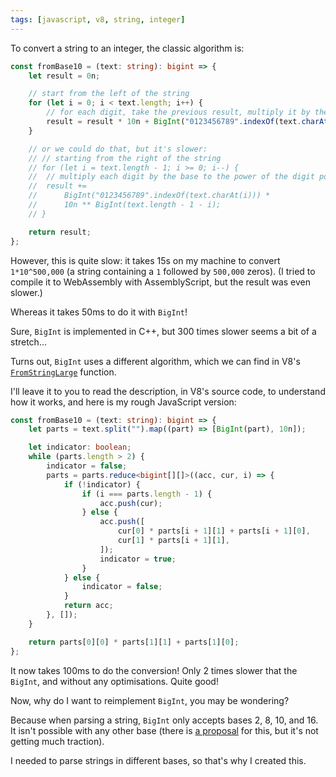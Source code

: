```yaml
---
tags: [javascript, v8, string, integer]
---
```


To convert a string to an integer, the classic algorithm is:

```ts
const fromBase10 = (text: string): bigint => {
	let result = 0n;

	// start from the left of the string
	for (let i = 0; i < text.length; i++) {
		// for each digit, take the previous result, multiply it by the base, and add the new digit
		result = result * 10n + BigInt("0123456789".indexOf(text.charAt(i)));
	}

	// or we could do that, but it's slower:
	// // starting from the right of the string
	// for (let i = text.length - 1; i >= 0; i--) {
	// 	// multiply each digit by the base to the power of the digit position, and add it to the result
	// 	result +=
	// 		BigInt("0123456789".indexOf(text.charAt(i))) *
	// 		10n ** BigInt(text.length - 1 - i);
	// }

	return result;
};
```

However, this is quite slow: it takes 15s on my machine to convert `1*10^500,000` (a string containing a `1` followed by `500,000` zeros). (I tried to compile it to WebAssembly with AssemblyScript, but the result was even slower.)

Whereas it takes 50ms to do it with `BigInt`!

Sure, `BigInt` is implemented in C++, but 300 times slower seems a bit of a stretch...

Turns out, `BigInt` uses a different algorithm, which we can find in V8's [`FromStringLarge`](https://github.com/v8/v8/blob/main/src/bigint/fromstring.cc) function.

I'll leave it to you to read the description, in V8's source code, to understand how it works, and here is my rough JavaScript version:

```ts
const fromBase10 = (text: string): bigint => {
	let parts = text.split("").map((part) => [BigInt(part), 10n]);

	let indicator: boolean;
	while (parts.length > 2) {
		indicator = false;
		parts = parts.reduce<bigint[][]>((acc, cur, i) => {
			if (!indicator) {
				if (i === parts.length - 1) {
					acc.push(cur);
				} else {
					acc.push([
						cur[0] * parts[i + 1][1] + parts[i + 1][0],
						cur[1] * parts[i + 1][1],
					]);
					indicator = true;
				}
			} else {
				indicator = false;
			}
			return acc;
		}, []);
	}

	return parts[0][0] * parts[1][1] + parts[1][0];
};
```

It now takes 100ms to do the conversion! Only 2 times slower that the `BigInt`, and without any optimisations. Quite good!

Now, why do I want to reimplement `BigInt`, you may be wondering?

Because when parsing a string, `BigInt` only accepts bases 2, 8, 10, and 16. It isn't possible with any other base (there is [a proposal](https://github.com/tc39/proposal-number-fromstring) for this, but it's not getting much traction).

I needed to parse strings in different bases, so that's why I created this.
